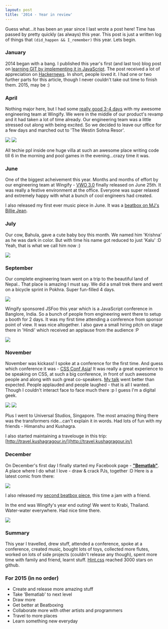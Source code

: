 ```yaml
---
layout: post
title: '2014 - Year in review'
---
```


Guess what...it has been an year since I last wrote a post here! Time has passed by pretty quickly (as always) this year. This post is just a written log of things that `(did_happen && I_remember)` this year. Lets begin.

### January

2014 began with a bang. I published this year's first (and last too) blog post on [learning GIT by implementing it in JavaScript](http://kushagragour.in/blog/2014/01/build-git-learn-git/). The post received a lot of appreciation on [Hackernews](https://news.ycombinator.com/item?id=7089380). In short, people loved it. I had one or two further parts for this article, though I never couldn't take out time to finish them. 2015, may be :)

### April

Nothing major here, but I had some [really good 3-4 days](https://www.facebook.com/bhaisaab.baagi/media_set?set=a.310731669079177.1073741831.100004270386636&type=1) with my awesome engineering team at Wingify. We were in the middle of our product's revamp and it had taken a lot of time already. Our engineering team was a little stressed out along with being excited. So we decided to leave our office for a few days and marched out to 'The Westin Sohna Resor'.

![](/images/2014/westin1.jpg)
![](/images/2014/westin2.jpg)

All techie ppl inside one huge villa at such an awesome place writing code till 6 in the morning and pool games in the evening...crazy time it was.


### June

One of the biggest acheivement this year. Months and months of effort by our engineering team at Wingify - [VWO 3.0](http://app.vwo.com/) finally released on June 25th. It was really a festive environment at the office. Everyone was super relaxed and extremely happy with what a bunch of cool engineers had created.

I also released my first ever music piece in June. It was a [beatbox on MJ's Billie Jean](https://soundcloud.com/kushagra-gour/billie-jean-beatboxed).

### July

Our cow, Bahula, gave a cute baby boy this month. We named him 'Krishna' as he was dark in color. But with time his name got reduced to just 'Kalu' :D Yeah, that is what we call him now :)

![](/images/2014/kalu.jpg)

### September

Our complete engineering team went on a trip to the beautiful land of Nepal.. That place is amazing I must say. We did a small trek there and went on a bicycle sprint in Pokhra. Super fun-filled 4 days.

![](/images/2014/nepal1.jpg)

Wingify sponsored JSFoo this year which is a JavaScript conference in Banglore, India. So a bunch of people from engineering went there to setup a booth for 2 days. It was my first time attending a conference from sponsor point of view. It was nice altogether. I also gave a small hiring pitch on stage there in 'Hindi' which received an applause from the audience :P

![](/images/2014/jsfoo.jpg)

### November

November was kickass! I spoke at a conference for the first time. And guess which conference it was - [CSS Conf Asia](http://2014.cssconf.asia/#speakers)! It was really a great experience to be speaking on CSS, at such a big conference, in front of such awesome people and along with such great co-speakers. [My talk](http://kushagragour.in/cssconfasia/) went better than expected. People applauded and people laughed - that is all I wanted. Though I couldn't interact face to face much there :p I guess I'm a digital geek.

![](/images/2014/cssconf1.jpg)
![](/images/2014/cssconf2.jpg)

Plus I went to Universal Studios, Singapore. The most amazing thing there was the transformers ride...can't explain it in words. Had lots of fun with my friends - Himanshu and Kushagra.

I also started maintaining a travelouge in this trip: [http://travel.kushagragour.in/](http://travel.kushagragour.in/)


### December

On December's first day I finally started my Facebook page - [**"Bematlab"**](https://www.facebook.com/bematlab). A place where I do what I love - draw & crack PJs, together :D Here is a latest comic from there:

![](/images/2014/bematlab.jpg)

I also released my [second beatbox piece](https://soundcloud.com/kushagra-gour/teri-yaaden-beatbox-jam), this time a jam with a friend.

In the end was Wingify's year end outing! We went to Krabi, Thailand. Water-water everywhere. Had nice time there.

![](/images/2014/krabi1.jpg)

### Summary

This year I travelled, drew stuff, attended a conference, spoke at a conference, created music, bought lots of toys, collected more flutes, worked on lots of side projects (couldn't release any though), spent more time with family and friend, learnt stuff. [Hint.css](https://github.com/chinchang/hint.css) reached 3000 stars on github.

### For 2015 (in no order)

- Create and release more amazing stuff
- Take 'Bematlab' to next level
- Draw more
- Get better at Beatboxing
- Collaborate more with other artists and programmers
- Travel to more places
- Learn something new everyday
